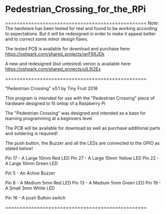 # Pedestrian_Crossing_for_the_RPi
=================================================
Note: The hardware has been tested for real and found to be working according to expectations.
But it will be redesigned in order to make it appeal better and to correct some minor design flaws.

The tested PCB is available for download and purchase here:
https://oshpark.com/shared_projects/wrF9XJDk

A new and redesigned (but untested) verion is available here:
https://oshpark.com/shared_projects/uIL9j2Ex

=================================================

"Pedestrian Crossing" v0.1 by Tiny Fruit 2018

This program is intended for use with the "Pedestrian Crossing"
piece of hardware designed to fit ontop of a Raspberry Pi

The "Pedestrian Crossing" was designed and intended
as a base for learning programming at a beginners level

The PCB will be available for download as well as purchase
additional parts and soldering is required!

The push button, the Buzzer and all the LEDs
are connected to the GPIO as stated below!

Pin 17 - A Large 10mm Red LED
Pin 27 - A Large 10mm Yellow LED
Pin 22 - A Large 10mm Green LED

Pin 5  - An Active Buzzer

Pin 6  - A Medium 5mm Red LED
Pin 13 - A Medium 5mm Green LED
Pin 19 - A Small 3mm White LED

Pin 16 - A push Button switch

=================================================
